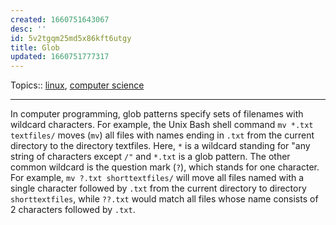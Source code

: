 ```yaml
---
created: 1660751643067
desc: ''
id: 5v2tgqm25md5x86kft6utgy
title: Glob
updated: 1660751777317
---
```

   
Topics::  [linux](../topics/linux.md), [computer science](../topics/computer%20science.md)   
   
   
---   
   
In computer programming, glob patterns specify sets of filenames with wildcard characters. For example, the Unix Bash shell command `mv *.txt textfiles/` moves (`mv`) all files with names ending in `.txt` from the current directory to the directory textfiles. Here, `*` is a wildcard standing for "any string of characters except `/"` and `*.txt` is a glob pattern. The other common wildcard is the question mark (`?`), which stands for one character. For example, `mv ?.txt shorttextfiles/` will move all files named with a single character followed by `.txt` from the current directory to directory `shorttextfiles`, while `??.txt` would match all files whose name consists of 2 characters followed by `.txt`.
